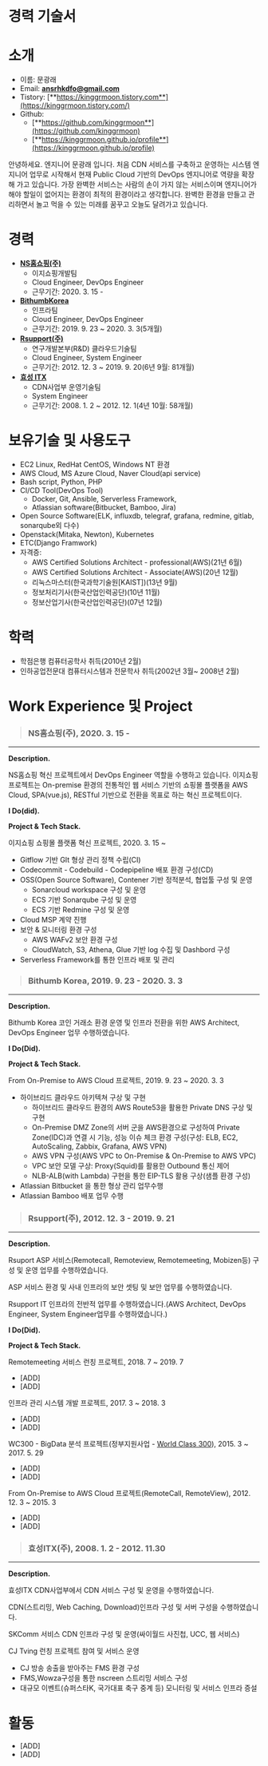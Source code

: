 # 경력 기술서
<!--
Created: 2020년 11월 8일 오후 4:06   
Created By: GR moon   
Last Edited By: GR moon   
Last Edited Time: 2021년 1월 22일 오후 8:00   
Type: 작성중   
-->

<!--
참고링크
[https://hyunseob.github.io/resume/](https://hyunseob.github.io/resume/)
[https://jbee.io/career/2020-turnover-2/](https://jbee.io/career/2020-turnover-2/)
[https://github.com/seokju-na/resume](https://github.com/seokju-na/resume)
[https://blog.outsider.ne.kr/1234](https://blog.outsider.ne.kr/1234)
-->

# 소개
<!--
![%E1%84%80%E1%85%A7%E1%86%BC%E1%84%85%E1%85%A7%E1%86%A8%20%E1%84%80%E1%85%B5%E1%84%89%E1%85%AE%E1%86%AF%E1%84%89%E1%85%A5(2020%E1%84%82%E1%85%A7%E1%86%AB%20%E1%84%92%E1%85%A1%E1%84%87%E1%85%A1%E1%86%AB%E1%84%80%E1%85%B5)%2034a86578d0734896923ae64cc2a0ddf1/IMG_5509.jpg](%E1%84%80%E1%85%A7%E1%86%BC%E1%84%85%E1%85%A7%E1%86%A8%20%E1%84%80%E1%85%B5%E1%84%89%E1%85%AE%E1%86%AF%E1%84%89%E1%85%A5(2020%E1%84%82%E1%85%A7%E1%86%AB%20%E1%84%92%E1%85%A1%E1%84%87%E1%85%A1%E1%86%AB%E1%84%80%E1%85%B5)%2034a86578d0734896923ae64cc2a0ddf1/IMG_5509.jpg)
-->

- 이름: 문광래
- Email: [**ansrhkdfo@gmail.com**](mailto:ansrhkdfo@gmail.com)
- Tistory: [**https://kinggrmoon.tistory.com**](https://kinggrmoon.tistory.com/)
- Github: 
    - [**https://github.com/kinggrmoon**](https://github.com/kinggrmoon)
    - [**https://kinggrmoon.github.io/profile**](https://kinggrmoon.github.io/profile)

안녕하세요. 엔지니어 문광래 입니다. 처음 CDN 서비스를 구축하고 운영하는 시스템 엔지니어 업무로 시작해서 현재 Public Cloud 기반의 DevOps 엔지니어로 역량을 확장해 가고 있습니다. 가장 완벽한 서비스는 사람의 손이 가지 않는 서비스이며 엔지니어가 해야 할일이 없어지는 환경이 최적의 환경이라고 생각합니다. 완벽한 환경을 만들고  관리하면서 놀고 먹을 수 있는 미래를 꿈꾸고 오늘도 달려가고 있습니다.

# 경력

- [**NS홈쇼핑(주)**](http://pr.nsmall.com/index.do)
    - 이지쇼핑개발팀
    - Cloud Engineer, DevOps Engineer
    - 근무기간:  2020. 3. 15 -
- [**BithumbKorea**](https://www.bithumbcorp.com/ko/company/aboutus.php)
    - 인프라팀
    - Cloud Engineer, DevOps Engineer
    - 근무기간: 2019. 9. 23 ~ 2020. 3. 3(5개월)
- [**Rsupport(주)**](https://www.rsupport.com/ko-kr/company/overview/)
    - 연구개발본부(R&D) 클라우드기술팀
    - Cloud Engineer, System Engineer
    - 근무기간:  2012. 12. 3 ~ 2019. 9. 20(6년 9월: 81개월)
- [**효성 ITX**](https://www.hyosungitx.com/ko/about/about.itx)
    - CDN사업부 운영기술팀
    - System Engineer
    - 근무기간: 2008. 1. 2 ~ 2012. 12. 1(4년 10월: 58개월)   
      

# 보유기술 및 사용도구
- EC2 Linux, RedHat CentOS, Windows NT 환경
- AWS Cloud, MS Azure Cloud, Naver Cloud(api service)
- Bash script, Python, PHP
- CI/CD Tool(DevOps Tool)
    - Docker, Git, Ansible, Serverless Framework,
    - Atlassian software(Bitbucket, Bamboo, Jira)
- Open Source Software(ELK, influxdb, telegraf, grafana, redmine, gitlab, sonarqube외 다수)
- Openstack(Mitaka, Newton), Kubernetes
- ETC(Django Framwork)
- 자격증:
    - AWS Certified Solutions Architect - professional(AWS)(21년 6월)
    - AWS Certified Solutions Architect - Associate(AWS)(20년 12월)
    - 리눅스마스터(한국과학기술원[KAIST])(13년 9월)
    - 정보처리기사(한국산업인력공단)(10년 11월)
    - 정보산업기사(한국산업인력공단)(07년 12월)
    

# 학력
- 학점은행 컴퓨터공학사 취득(2010년 2월)
- 인하공업전문대 컴퓨터시스템과 전문학사 취득(2002년 3월~ 2008년 2월)

# Work Experience 및 Project

> ### NS홈쇼핑(주), 2020. 3. 15 -
---
**Description.**

NS홈쇼핑 혁신 프로젝트에서 DevOps Engineer 역할을 수행하고 있습니다. 이지쇼핑 프로젝트는 On-premise 환경의 전통적인 웹 서비스 기반의 쇼핑몰 플랫폼을 AWS Cloud, SPA(vue.js), RESTful 기반으로 전환을 목표로 하는 혁신 프로젝트이다. 

**I Do(did).**

**Project & Tech Stack.**

이지쇼핑 쇼핑몰 플랫폼 혁신 프로젝트, 2020. 3. 15 ~

- Gitflow 기반 GIt 형상 관리 정책 수립(CI)
- Codecommit - Codebuild - Codepipeline 배포 환경 구성(CD)
- OSS(Open Source Software), Contener 기반 정적분석, 협업툴 구성 및 운영
    - Sonarcloud workspace 구성 및 운영
    - ECS 기반 Sonarqube 구성 및 운영
    - ECS 기반 Redmine 구성 및 운영
- Cloud MSP 계약 진행
- 보안 & 모니터링 환경 구성
    - AWS WAFv2 보안 환경 구성
    - CloudWatch, S3, Athena, Glue 기반 log 수집 및 Dashbord 구성
- Serverless Framework를 통한 인프라 배포 및  관리

> ### Bithumb Korea, 2019. 9. 23 - 2020. 3. 3
---
**Description.**

Bithumb Korea 코인 거래소 환경 운영 및 인프라 전환을 위한 AWS Architect, DevOps Engineer 업무 수행하였습니다.

**I Do(Did).**

**Project & Tech Stack.**

From On-Premise to AWS Cloud 프로젝트, 2019. 9. 23 ~ 2020. 3. 3

- 하이브리드 클라우드 아키텍쳐 구상 및 구현
    - 하이브리드 클라우드 환경의 AWS Route53을 활용한 Private DNS 구상 및 구현
    - On-Premise DMZ Zone의 서버 군을 AWS환경으로 구성하여 Private Zone(IDC)과 연결 시 기능, 성능 이슈 체크 환경 구성(구성: ELB, EC2, AutoScaling, Zabbix, Grafana, AWS VPN)
    - AWS VPN 구성(AWS VPC to On-Premise & On-Premise to AWS VPC)
    - VPC 보안 모델 구상: Proxy(Squid)를 활용한 Outbound 통신 제어
    - NLB-ALB(with Lambda) 구현을 통한 EIP-TLS 활용 구상(샘플 환경 구성)
- Atlassian Bitbucket 을 통한 형상 관리 업무수행
- Atlassian Bamboo 배포 업무 수행

> ### Rsupport(주), 2012. 12. 3 - 2019. 9. 21
---

**Description.**

Rsuport ASP 서비스(Remotecall, Remoteview, Remotemeeting, Mobizen등) 구성 및 운영 업무를 수행하였습니다.

ASP 서비스 환경 및 사내 인프라의 보안 셋팅 및 보안 업무를 수행하였습니다.

Rsupport IT 인프라의 전반적 업무를 수행하였습니다.(AWS Architect, DevOps Engineer, System Engineer업무를 수행하였습니다.)

**I Do(Did).**

**Project & Tech Stack.**

Remotemeeting 서비스 런칭 프로젝트, 2018. 7 ~ 2019. 7

- [ADD]
- [ADD]

인프라 관리 시스템 개발 프로젝트, 2017. 3 ~ 2018. 3

- [ADD]
- [ADD]

WC300 - BigData 분석 프로젝트(정부지원사업 - [World Class 300](https://worldclass300.org/html/main/sub.htm?subMenu=02&pageNum=02&category=63)), 2015. 3 ~ 2017. 5. 29

- [ADD]
- [ADD]

From On-Premise to AWS Cloud 프로젝트(RemoteCall, RemoteView), 2012. 12. 3 ~ 2015. 3

- [ADD]
- [ADD]

> ### 효성ITX(주), 2008. 1. 2 - 2012. 11.30
---

**Description.**

효성ITX CDN사업부에서 CDN 서비스 구성 및 운영을 수행하였습니다.

CDN(스트리밍, Web Caching, Download)인프라 구성 및 서버 구성을 수행하였습니다. 

SKComm 서비스 CDN 인프라 구성 및 운영(싸이월드 사진첩, UCC, 웹 서비스)

CJ Tving 런칭 프로젝트 참여 및 서비스 운영

- CJ 방송 송출을 받아주는 FMS 환경 구성
- FMS,Wowza구성을 통한 nscreen 스트리밍 서비스 구성
- 대규모 이벤트(슈퍼스타K, 국가대표 축구 중계 등) 모니터링 및 서비스 인프라 증설

# 활동

- [ADD]
- [ADD]